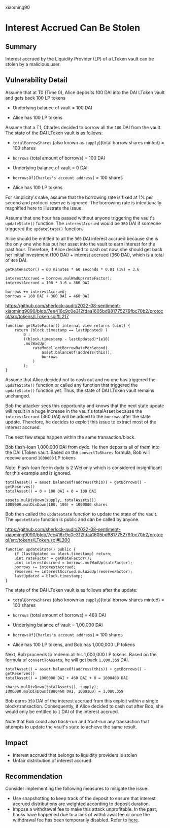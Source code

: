 xiaoming90
# Interest Accrued Can Be Stolen

## Summary

Interest accrued by the Liquidity Provider (LP) of a LToken vault can be stolen by a malicious user.

## Vulnerability Detail

Assume that at T0 (Time 0), Alice deposits 100 DAI into the DAI LToken vault and gets back 100 LP tokens

- Underlying balance of vault = 100 DAI

- Alice has 100 LP tokens


Assume that a T1, Charles decided to borrow all the `100` DAI from the vault. The state of the DAI LToken vault is as follows:

- `totalBorrowShares` (also known as `supply`)(total borrow shares minted) = 100 shares

- `borrows` (total amount of borrows) = 100 DAI

- Underlying balance of vault = 0 DAI

- `borrowsOf[Charles's account address]` = 100 shares

- Alice has 100 LP tokens

For simplicity's sake, assume that the borrowing rate is fixed at 1% per second and protocol reserve is ignored. The borrowing rate is intentionally magnified here to illustrate the issue.

Assume that one hour has passed without anyone triggering the vault's `updateState()` function. The `interestAccrued` would be `360` DAI if someone triggered the `updateState()` function.

Alice should be entitled to all the `360` DAI interest accrued because she is the only one who has put her asset into the vault to earn interest for the past hour. Therefore, if Alice decided to cash out now, she should get back her initial investment (100 DAI) + interest accrued (360 DAI), which is a total of `460` DAI. 

```solidity
getRateFactor() = 60 minutes * 60 seconds * 0.01 (1%) = 3.6

interestAccrued = borrows.mulWadUp(rateFactor);
interestAccrued = 100 * 3.6 = 360 DAI

borrows += interestAccrued;
borrows = 100 DAI + 360 DAI = 460 DAI
```
https://github.com/sherlock-audit/2022-08-sentiment-xiaoming9090/blob/7ee416c9c0e312fdaa1605bd981775279fbc70b2/protocol/src/tokens/LToken.sol#L217

```solidity
function getRateFactor() internal view returns (uint) {
    return (block.timestamp == lastUpdated) ?
        0 :
        ((block.timestamp - lastUpdated)*1e18)
        .mulWadUp(
            rateModel.getBorrowRatePerSecond(
                asset.balanceOf(address(this)),
                borrows
            )
        );
}
```

Assume that Alice decided not to cash out and no one has triggered the `updateState()` function or called any function that triggered the `updateState()` function yet. Thus, the state of DAI LToken vault remains unchanged.

Bob the attacker sees this opportunity and knows that the next state update will result in a huge increase in the vault's totalAsset because the `interestAccrued` (360 DAI) will be added to the `borrows` after the state update. Therefore, he decides to exploit this issue to extract most of the interest accrued.

The next few steps happen within the same transaction/block.

Bob flash-loan 1,000,000 DAI from dydx. He then deposits all of them into the DAI LToken vault. Based on the `convertToShares` formula, Bob will receive around `1000000` LP tokens

Note: Flash-loan fee in dydx is 2 Wei only which is considered insignificant for this example and is ignored.

```solidity
totalAsset() = asset.balanceOf(address(this)) + getBorrows() - getReserves()
totalAsset() = 0 + 100 DAI + 0 = 100 DAI

assets.mulDivDown(supply, totalAssets())
1000000.mulDivDown(100, 100) = 1000000 shares
```

Bob then called the `updateState` function to update the state of the vault. The `updateState` function is public and can be called by anyone.

https://github.com/sherlock-audit/2022-08-sentiment-xiaoming9090/blob/7ee416c9c0e312fdaa1605bd981775279fbc70b2/protocol/src/tokens/LToken.sol#L200

```solidity
function updateState() public {
    if (lastUpdated == block.timestamp) return;
    uint rateFactor = getRateFactor();
    uint interestAccrued = borrows.mulWadUp(rateFactor);
    borrows += interestAccrued;
    reserves += interestAccrued.mulWadUp(reserveFactor);
    lastUpdated = block.timestamp;
}
```

The state of the DAI LToken vault is as follows after the update:

- `totalBorrowShares` (also known as `supply`)(total borrow shares minted) = 100 shares

- `borrows` (total amount of borrows) = 460 DAI

- Underlying balance of vault = 1,00,000 DAI

- `borrowsOf[Charles's account address]` = 100 shares

- Alice has 100 LP tokens, and Bob has 1,000,000 LP tokens

Next, Bob proceeds to redeem all his 1,000,000 LP tokens. Based on the formula of `convertToAssets`, he will get back `1,000,359` DAI.

```solidity
totalAsset() = asset.balanceOf(address(this)) + getBorrows() - getReserves()
totalAsset() = 1000000 DAI + 460 DAI + 0 = 1000460 DAI

shares.mulDivDown(totalAssets(), supply);
1000000.mulDivDown(1000460 DAI, 1000100) = 1,000,359
```

Bob earns `359` DAI of the interest accrued from this exploit within a single block/transaction. Consequently, if Alice decided to cash out after Bob, she would only be entitled to `1` DAI of the interest accrued.

Note that Bob could also back-run and front-run any transaction that attempts to update the vault's state to achieve the same result.

## Impact

- Interest accrued that belongs to liquidity providers is stolen
- Unfair distribution of interest accrued

## Recommendation

Consider implementing the following measures to mitigate the issue:

- Use snapshotting to keep track of the deposit to ensure that interest accrued distributions are weighted according to deposit duration.
- Impose a withdrawal fee to make this attack unprofitable. In the past, hacks have happened due to a lack of withdrawal fee or once the withdrawal fee has been temporarily disabled. Refer to [here](https://github.com/yearn/yearn-security/blob/master/disclosures/2021-02-04.md#contributing-factors).

